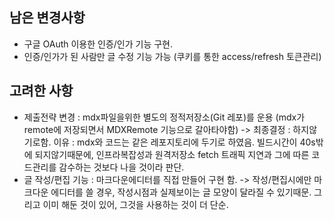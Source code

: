 ## 남은 변경사항

- 구글 OAuth 이용한 인증/인가 기능 구현.
- 인증/인가가 된 사람만 글 수정 기능 가능 (쿠키를 통한 access/refresh 토큰관리)

## 고려한 사항

- 제출전략 변경 : mdx파일을위한 별도의 정적저장소(Git 레포)를 운용 (mdx가 remote에 저장되면서 MDXRemote 기능으로 갈아타야함)
  -> 최종결정 : 하지않기로함. 이유 : mdx와 코드는 같은 레포지토리에 두기로 하였음. 빌드시간이 40s밖에 되지않기때문에, 인프라복잡성과 원격저장소 fetch 트래픽 지연과 그에 따른 코드관리를 감수하는 것보다 나을 것이라 판단.
- 글 작성/편집 기능 : 마크다운에디터를 직접 만들어 구현 함.
  -> 작성/편집시에만 마크다운 에디터를 쓸 경우, 작성시점과 실제보이는 글 모양이 달라질 수 있기때문.
  그리고 이미 해둔 것이 있어, 그것을 사용하는 것이 더 단순.
